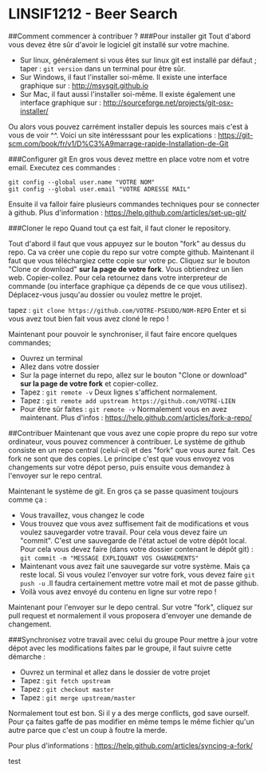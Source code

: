﻿# LINSIF1212 - Beer Search

##Comment commencer à contribuer ?
###Pour installer git
Tout d'abord vous devez être sûr d'avoir le logiciel git installé sur votre machine.
- Sur linux, généralement si vous êtes sur linux git est installé par défaut ; taper : `git version`
 dans un terminal pour être sûr.
- Sur Windows, il faut l'installer soi-même. Il existe une interface graphique sur : http://msysgit.github.io
- Sur Mac, il faut aussi l'installer soi-même. Il existe également une interface graphique sur : http://sourceforge.net/projects/git-osx-installer/

Ou alors vous pouvez carrément installer depuis les sources mais c'est à vous de voir ^^. Voici un site intéresssant pour les explications : https://git-scm.com/book/fr/v1/D%C3%A9marrage-rapide-Installation-de-Git

###Configurer git
En gros vous devez mettre en place votre nom et votre email.
Executez ces commandes :
```
git config --global user.name "VOTRE NOM"
git config --global user.email "VOTRE ADRESSE MAIL"
```
Ensuite il va falloir faire plusieurs commandes techniques pour se connecter à github.
Plus d'information : https://help.github.com/articles/set-up-git/

###Cloner le repo
Quand tout ça est fait, il faut cloner le repository.

Tout d'abord il faut que vous appuyez sur le bouton "fork" au dessus du repo.
Ca va créer une copie du repo sur votre compte github.
Maintenant il faut que vous téléchargiez cette copie sur votre pc. Cliquez sur le bouton "Clone or download" **sur la page de votre fork**. Vous obtiendrez un lien web. Copier-collez.
Pour cela retournez dans votre interpreteur de commande (ou interface graphique ça dépends de ce que vous utilisez). Déplacez-vous jusqu'au dossier ou voulez mettre le projet.

tapez : `git clone https://github.com/VOTRE-PSEUDO/NOM-REPO`
Enter et si vous avez tout bien fait vous avez cloné le repo !

Maintenant pour pouvoir le synchroniser, il faut faire encore quelques commandes;
- Ouvrez un terminal
- Allez dans votre dossier
- Sur la page internet du repo, allez sur le bouton "Clone or download" **sur la page de votre fork** et copier-collez. 
- Tapez : `git remote -v` Deux lignes s'affichent normalement.
- Tapez : `git remote add upstream https://github.com/VOTRE-LIEN`
- Pour être sûr faites : `git remote -v` Normalement vous en avez maintenant. 
Plus d'infos : https://help.github.com/articles/fork-a-repo/

##Contribuer
Maintenant que vous avez une copie propre du repo sur votre ordinateur, vous pouvez commencer à contribuer.
Le système de github consiste en un repo central (celui-ci) et des "fork" que vous aurez fait. Ces fork ne sont que des copies. 
Le principe c'est que vous envoyez vos changements sur votre dépot perso, puis ensuite vous demandez à l'envoyer sur le repo central.

Maintenant le système de git. En gros ça se passe quasiment toujours comme ça :
- Vous travaillez, vous changez le code
- Vous trouvez que vous avez suffisement fait de modifications et vous voulez sauvegarder votre travail. Pour cela vous devez faire un "commit". C'est une sauvegarde de l'état actuel de votre dépôt local.
Pour cela vous devez faire (dans votre dossier contenant le dépôt git) : `git commit -m "MESSAGE EXPLIQUANT VOS CHANGEMENTS"`
- Maintenant vous avez fait une sauvegarde sur votre système. Mais ça reste local. Si vous voulez l'envoyer sur votre fork, vous devez faire `git push -u` .Il faudra certainement mettre votre mail et mot de passe github.
- Voilà vous avez envoyé du contenu en ligne sur votre repo !

Maintenant pour l'envoyer sur le depo central. Sur votre "fork", cliquez sur pull request et normalement il vous proposera d'envoyer une demande de changement. 

###Synchronisez votre travail avec celui du groupe
Pour mettre à jour votre dépot avec les modifications faites par le groupe, il faut suivre cette démarche :
- Ouvrez un terminal et allez dans le dossier de votre projet
- Tapez : `git fetch upstream`
- Tapez : `git checkout master`
- Tapez : `git merge upstream/master`

Normalement tout est bon. Si il y a des merge conflicts, god save ourself.
Pour ça faites gaffe de pas modifier en même temps le même fichier qu'un autre parce que c'est un coup à foutre la merde.

Pour plus d'informations : https://help.github.com/articles/syncing-a-fork/

test